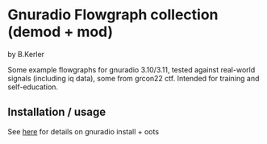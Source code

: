 # Gnuradio Flowgraph collection (demod + mod)
by B.Kerler

Some example flowgraphs for gnuradio 3.10/3.11, tested against real-world signals (including iq data), some from grcon22 ctf.
Intended for training and self-education.

## Installation / usage

See [here](https://github.com/bkerler/gnuradio_install) for details on gnuradio install + oots

